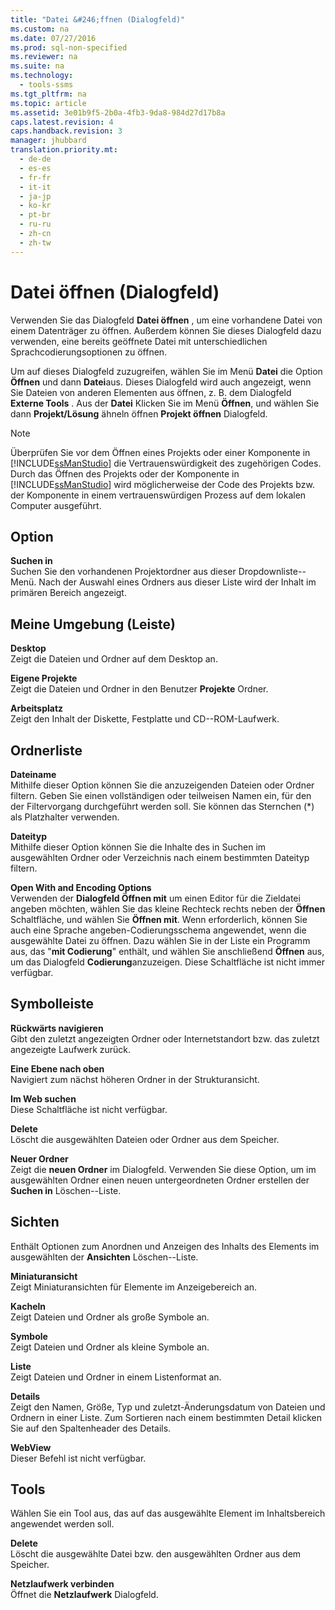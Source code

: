 ```yaml
---
title: "Datei &#246;ffnen (Dialogfeld)"
ms.custom: na
ms.date: 07/27/2016
ms.prod: sql-non-specified
ms.reviewer: na
ms.suite: na
ms.technology: 
  - tools-ssms
ms.tgt_pltfrm: na
ms.topic: article
ms.assetid: 3e01b9f5-2b0a-4fb3-9da8-984d27d17b8a
caps.latest.revision: 4
caps.handback.revision: 3
manager: jhubbard
translation.priority.mt: 
  - de-de
  - es-es
  - fr-fr
  - it-it
  - ja-jp
  - ko-kr
  - pt-br
  - ru-ru
  - zh-cn
  - zh-tw
---
```

# Datei &#246;ffnen (Dialogfeld)
Verwenden Sie das Dialogfeld **Datei öffnen** , um eine vorhandene Datei von einem Datenträger zu öffnen. Außerdem können Sie dieses Dialogfeld dazu verwenden, eine bereits geöffnete Datei mit unterschiedlichen Sprachcodierungsoptionen zu öffnen.  
  
Um auf dieses Dialogfeld zuzugreifen, wählen Sie im Menü **Datei** die Option **Öffnen** und dann **Datei**aus. Dieses Dialogfeld wird auch angezeigt, wenn Sie Dateien von anderen Elementen aus öffnen, z. B. dem Dialogfeld **Externe Tools** . Aus der **Datei** Klicken Sie im Menü **Öffnen**, und wählen Sie dann **Projekt\/Lösung** ähneln öffnen **Projekt öffnen** Dialogfeld.  
  
> [!NOTE]  
> Überprüfen Sie vor dem Öffnen eines Projekts oder einer Komponente in [!INCLUDE[ssManStudio](../content/includes/ssManStudio_md.md)] die Vertrauenswürdigkeit des zugehörigen Codes. Durch das Öffnen des Projekts oder der Komponente in [!INCLUDE[ssManStudio](../content/includes/ssManStudio_md.md)] wird möglicherweise der Code des Projekts bzw. der Komponente in einem vertrauenswürdigen Prozess auf dem lokalen Computer ausgeführt.  
  
## Option  
**Suchen in**  
Suchen Sie den vorhandenen Projektordner aus dieser Dropdownliste\--Menü. Nach der Auswahl eines Ordners aus dieser Liste wird der Inhalt im primären Bereich angezeigt.  
  
## Meine Umgebung (Leiste)  
**Desktop**  
Zeigt die Dateien und Ordner auf dem Desktop an.  
  
**Eigene Projekte**  
Zeigt die Dateien und Ordner in den Benutzer **Projekte** Ordner.  
  
**Arbeitsplatz**  
Zeigt den Inhalt der Diskette, Festplatte und CD\--ROM-Laufwerk.  
  
## Ordnerliste  
**Dateiname**  
Mithilfe dieser Option können Sie die anzuzeigenden Dateien oder Ordner filtern. Geben Sie einen vollständigen oder teilweisen Namen ein, für den der Filtervorgang durchgeführt werden soll. Sie können das Sternchen (\*) als Platzhalter verwenden.  
  
**Dateityp**  
Mithilfe dieser Option können Sie die Inhalte des in Suchen im ausgewählten Ordner oder Verzeichnis nach einem bestimmten Dateityp filtern.  
  
**Open With and Encoding Options**  
Verwenden der **Dialogfeld Öffnen mit** um einen Editor für die Zieldatei angeben möchten, wählen Sie das kleine Rechteck rechts neben der **Öffnen** Schaltfläche, und wählen Sie **Öffnen mit**. Wenn erforderlich, können Sie auch eine Sprache angeben\-Codierungsschema angewendet, wenn die ausgewählte Datei zu öffnen. Dazu wählen Sie in der Liste ein Programm aus, das "**mit Codierung**" enthält, und wählen Sie anschließend **Öffnen** aus, um das Dialogfeld **Codierung**anzuzeigen. Diese Schaltfläche ist nicht immer verfügbar.  
  
## Symbolleiste  
**Rückwärts navigieren**  
Gibt den zuletzt angezeigten Ordner oder Internetstandort bzw. das zuletzt angezeigte Laufwerk zurück.  
  
**Eine Ebene nach oben**  
Navigiert zum nächst höheren Ordner in der Strukturansicht.  
  
**Im Web suchen**  
Diese Schaltfläche ist nicht verfügbar.  
  
**Delete**  
Löscht die ausgewählten Dateien oder Ordner aus dem Speicher.  
  
**Neuer Ordner**  
Zeigt die **neuen Ordner** im Dialogfeld. Verwenden Sie diese Option, um im ausgewählten Ordner einen neuen untergeordneten Ordner erstellen der **Suchen in** Löschen\--Liste.  
  
## Sichten  
Enthält Optionen zum Anordnen und Anzeigen des Inhalts des Elements im ausgewählten der **Ansichten** Löschen\--Liste.  
  
**Miniaturansicht**  
Zeigt Miniaturansichten für Elemente im Anzeigebereich an.  
  
**Kacheln**  
Zeigt Dateien und Ordner als große Symbole an.  
  
**Symbole**  
Zeigt Dateien und Ordner als kleine Symbole an.  
  
**Liste**  
Zeigt Dateien und Ordner in einem Listenformat an.  
  
**Details**  
Zeigt den Namen, Größe, Typ und zuletzt\-Änderungsdatum von Dateien und Ordnern in einer Liste. Zum Sortieren nach einem bestimmten Detail klicken Sie auf den Spaltenheader des Details.  
  
**WebView**  
Dieser Befehl ist nicht verfügbar.  
  
## Tools  
Wählen Sie ein Tool aus, das auf das ausgewählte Element im Inhaltsbereich angewendet werden soll.  
  
**Delete**  
Löscht die ausgewählte Datei bzw. den ausgewählten Ordner aus dem Speicher.  
  
**Netzlaufwerk verbinden**  
Öffnet die **Netzlaufwerk** Dialogfeld.  
  
